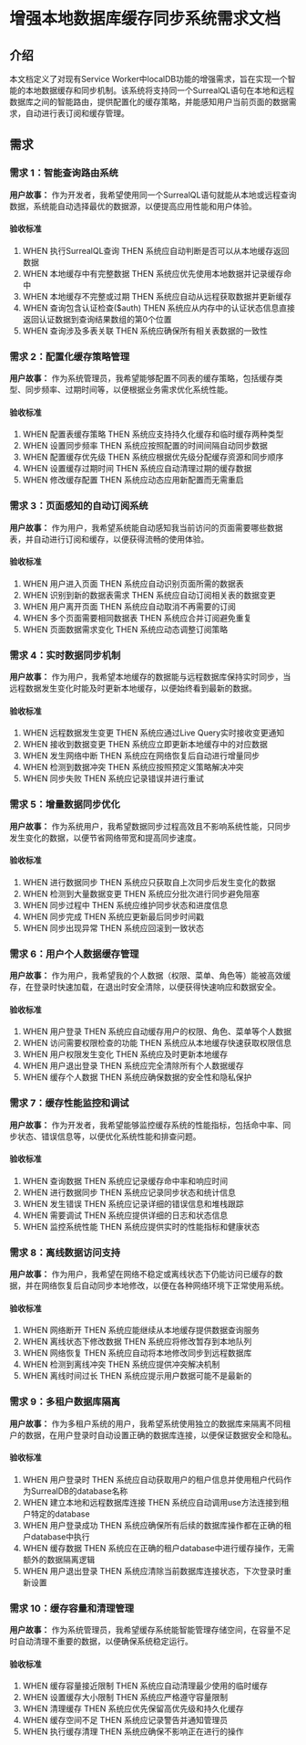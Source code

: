 # 增强本地数据库缓存同步系统需求文档

## 介绍

本文档定义了对现有Service Worker中localDB功能的增强需求，旨在实现一个智能的本地数据缓存和同步机制。该系统将支持同一个SurrealQL语句在本地和远程数据库之间的智能路由，提供配置化的缓存策略，并能感知用户当前页面的数据需求，自动进行表订阅和缓存管理。

## 需求

### 需求 1：智能查询路由系统

**用户故事：** 作为开发者，我希望使用同一个SurrealQL语句就能从本地或远程查询数据，系统能自动选择最优的数据源，以便提高应用性能和用户体验。

#### 验收标准

1. WHEN 执行SurrealQL查询 THEN 系统应自动判断是否可以从本地缓存返回数据
2. WHEN 本地缓存中有完整数据 THEN 系统应优先使用本地数据并记录缓存命中
3. WHEN 本地缓存不完整或过期 THEN 系统应自动从远程获取数据并更新缓存
4. WHEN 查询包含认证检查($auth) THEN 系统应从内存中的认证状态信息直接返回认证数据到查询结果数组的第0个位置
5. WHEN 查询涉及多表关联 THEN 系统应确保所有相关表数据的一致性

### 需求 2：配置化缓存策略管理

**用户故事：** 作为系统管理员，我希望能够配置不同表的缓存策略，包括缓存类型、同步频率、过期时间等，以便根据业务需求优化系统性能。

#### 验收标准

1. WHEN 配置表缓存策略 THEN 系统应支持持久化缓存和临时缓存两种类型
2. WHEN 设置同步频率 THEN 系统应按照配置的时间间隔自动同步数据
3. WHEN 配置缓存优先级 THEN 系统应根据优先级分配缓存资源和同步顺序
4. WHEN 设置缓存过期时间 THEN 系统应自动清理过期的缓存数据
5. WHEN 修改缓存配置 THEN 系统应动态应用新配置而无需重启

### 需求 3：页面感知的自动订阅系统

**用户故事：** 作为用户，我希望系统能自动感知我当前访问的页面需要哪些数据表，并自动进行订阅和缓存，以便获得流畅的使用体验。

#### 验收标准

1. WHEN 用户进入页面 THEN 系统应自动识别页面所需的数据表
2. WHEN 识别到新的数据表需求 THEN 系统应自动订阅相关表的数据变更
3. WHEN 用户离开页面 THEN 系统应自动取消不再需要的订阅
4. WHEN 多个页面需要相同数据表 THEN 系统应合并订阅避免重复
5. WHEN 页面数据需求变化 THEN 系统应动态调整订阅策略

### 需求 4：实时数据同步机制

**用户故事：** 作为用户，我希望本地缓存的数据能与远程数据库保持实时同步，当远程数据发生变化时能及时更新本地缓存，以便始终看到最新的数据。

#### 验收标准

1. WHEN 远程数据发生变更 THEN 系统应通过Live Query实时接收变更通知
2. WHEN 接收到数据变更 THEN 系统应立即更新本地缓存中的对应数据
3. WHEN 发生网络中断 THEN 系统应在网络恢复后自动进行增量同步
4. WHEN 检测到数据冲突 THEN 系统应按照预定义策略解决冲突
5. WHEN 同步失败 THEN 系统应记录错误并进行重试

### 需求 5：增量数据同步优化

**用户故事：** 作为系统用户，我希望数据同步过程高效且不影响系统性能，只同步发生变化的数据，以便节省网络带宽和提高同步速度。

#### 验收标准

1. WHEN 进行数据同步 THEN 系统应只获取自上次同步后发生变化的数据
2. WHEN 检测到大量数据变更 THEN 系统应分批次进行同步避免阻塞
3. WHEN 同步过程中 THEN 系统应维护同步状态和进度信息
4. WHEN 同步完成 THEN 系统应更新最后同步时间戳
5. WHEN 同步出现异常 THEN 系统应回滚到一致状态

### 需求 6：用户个人数据缓存管理

**用户故事：** 作为用户，我希望我的个人数据（权限、菜单、角色等）能被高效缓存，在登录时快速加载，在退出时安全清除，以便获得快速响应和数据安全。

#### 验收标准

1. WHEN 用户登录 THEN 系统应自动缓存用户的权限、角色、菜单等个人数据
2. WHEN 访问需要权限检查的功能 THEN 系统应从本地缓存快速获取权限信息
3. WHEN 用户权限发生变化 THEN 系统应及时更新本地缓存
4. WHEN 用户退出登录 THEN 系统应完全清除所有个人数据缓存
5. WHEN 缓存个人数据 THEN 系统应确保数据的安全性和隐私保护

### 需求 7：缓存性能监控和调试

**用户故事：** 作为开发者，我希望能够监控缓存系统的性能指标，包括命中率、同步状态、错误信息等，以便优化系统性能和排查问题。

#### 验收标准

1. WHEN 查询数据 THEN 系统应记录缓存命中率和响应时间
2. WHEN 进行数据同步 THEN 系统应记录同步状态和统计信息
3. WHEN 发生错误 THEN 系统应记录详细的错误信息和堆栈跟踪
4. WHEN 需要调试 THEN 系统应提供详细的日志和状态信息
5. WHEN 监控系统性能 THEN 系统应提供实时的性能指标和健康状态

### 需求 8：离线数据访问支持

**用户故事：** 作为用户，我希望在网络不稳定或离线状态下仍能访问已缓存的数据，并在网络恢复后自动同步本地修改，以便在各种网络环境下正常使用系统。

#### 验收标准

1. WHEN 网络断开 THEN 系统应能继续从本地缓存提供数据查询服务
2. WHEN 离线状态下修改数据 THEN 系统应将修改暂存到本地队列
3. WHEN 网络恢复 THEN 系统应自动将本地修改同步到远程数据库
4. WHEN 检测到离线冲突 THEN 系统应提供冲突解决机制
5. WHEN 离线时间过长 THEN 系统应提示用户数据可能不是最新的

### 需求 9：多租户数据库隔离

**用户故事：** 作为多租户系统的用户，我希望系统使用独立的数据库来隔离不同租户的数据，在用户登录时自动设置正确的数据库连接，以便保证数据安全和隐私。

#### 验收标准

1. WHEN 用户登录时 THEN 系统应自动获取用户的租户信息并使用租户代码作为SurrealDB的database名称
2. WHEN 建立本地和远程数据库连接 THEN 系统应自动调用use方法连接到租户特定的database
3. WHEN 用户登录成功 THEN 系统应确保所有后续的数据库操作都在正确的租户database中执行
4. WHEN 缓存数据 THEN 系统应在正确的租户database中进行缓存操作，无需额外的数据隔离逻辑
5. WHEN 用户退出登录 THEN 系统应清除当前数据库连接状态，下次登录时重新设置

### 需求 10：缓存容量和清理管理

**用户故事：** 作为系统管理员，我希望缓存系统能智能管理存储空间，在容量不足时自动清理不重要的数据，以便确保系统稳定运行。

#### 验收标准

1. WHEN 缓存容量接近限制 THEN 系统应自动清理最少使用的临时缓存
2. WHEN 设置缓存大小限制 THEN 系统应严格遵守容量限制
3. WHEN 清理缓存 THEN 系统应优先保留高优先级和持久化缓存
4. WHEN 缓存空间不足 THEN 系统应记录警告并通知管理员
5. WHEN 执行缓存清理 THEN 系统应确保不影响正在进行的操作